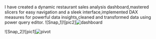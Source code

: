 I have created a dynamic restaurant sales analysis dashboard,mastered slicers for easy navigation and a sleek interface,implemented DAX measures for powerful data insights,cleaned and transformed data using power query editor.
![Snap_1]![pic2]![dashboard](https://github.com/AshmiHans/RESTAURANT-SALES-ANALYSIS-DASHBOARD-USING-MS-EXCEL/assets/126537557/913802e1-b1b3-4b01-bf50-c0e83872b1a5)

![Snap_2]![pic1]![pivot](https://github.com/AshmiHans/RESTAURANT-SALES-ANALYSIS-DASHBOARD-USING-MS-EXCEL/assets/126537557/e8288edd-d9ce-436f-9ca7-386bf29e4b79)
